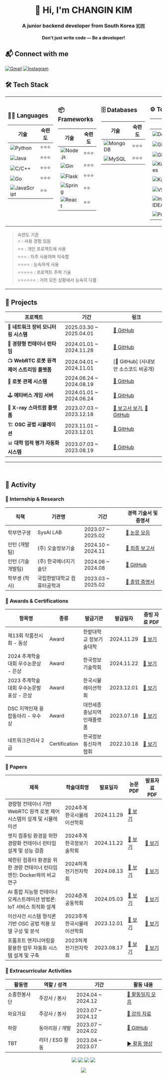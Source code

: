 <h1 align="center">👋 Hi, I'm CHANGIN KIM</h1>
<h3 align="center">A junior backend developer from South Korea 🇰🇷</h3>
<h4 align="center">Don't just write code — Be a developer!</h4>

## 📬 Connect with me
[![Gmail](https://img.shields.io/badge/Gmail-d14836?style=for-the-badge&logo=Gmail&logoColor=white)](mailto:rosci671233@gmail.com)
[![Instagram](https://img.shields.io/badge/Instagram-E4405F?style=for-the-badge&logo=instagram&logoColor=white)](https://instagram.com/x_xvwx)



## 🛠 Tech Stack
<table>
<tr>
<td valign="top">
<br/>
  
### 🧑‍💻 Languages
| 기술 | 숙련도 |
|------|--------|
| ![Python](https://img.shields.io/badge/Python-3776AB?style=flat-square&logo=python&logoColor=white) | ⭐⭐⭐ |
| ![Java](https://img.shields.io/badge/Java-007396?style=flat-square&logo=openjdk&logoColor=white) | ⭐⭐⭐ |
| ![C/C++](https://img.shields.io/badge/C%2FC++-00599C?style=flat-square&logo=cplusplus&logoColor=white) | ⭐⭐⭐ |
| ![Go](https://img.shields.io/badge/Go-00ADD8?style=flat-square&logo=go&logoColor=white) | ⭐⭐⭐ |
| ![JavaScript](https://img.shields.io/badge/JavaScript-F7DF1E?style=flat-square&logo=javascript&logoColor=black) | ⭐⭐ |

</td>
<td valign="top">

### 📦 Frameworks

| 기술 | 숙련도 |
|------|--------|
| ![Node.js](https://img.shields.io/badge/Node.js-339933?style=flat-square&logo=nodedotjs&logoColor=white) | ⭐⭐⭐ |
| ![Gin](https://img.shields.io/badge/Gin-00B386?style=flat-square&logo=go&logoColor=white) | ⭐⭐⭐ |
| ![Flask](https://img.shields.io/badge/Flask-000000?style=flat-square&logo=flask&logoColor=white) | ⭐⭐⭐ |
| ![Spring](https://img.shields.io/badge/Spring-6DB33F?style=flat-square&logo=spring&logoColor=white) | ⭐⭐ |
| ![React](https://img.shields.io/badge/React-61DAFB?style=flat-square&logo=react&logoColor=black) | ⭐⭐ |

</td>
<td valign="top">

### 🗄️ Databases

| 기술 | 숙련도 |
|------|--------|
| ![MongoDB](https://img.shields.io/badge/MongoDB-47A248?style=flat-square&logo=mongodb&logoColor=white) | ⭐⭐⭐ |
| ![MySQL](https://img.shields.io/badge/MySQL-4479A1?style=flat-square&logo=mysql&logoColor=white) | ⭐⭐⭐ |

</td>
<td valign="top">

### ⚙️ Tools / DevOps

| 기술 | 숙련도 |
|------|--------|
| ![Docker](https://img.shields.io/badge/Docker-2496ED?style=flat-square&logo=docker&logoColor=white) | ⭐⭐⭐ |
| ![Git](https://img.shields.io/badge/Git-F05032?style=flat-square&logo=git&logoColor=white)  | ⭐⭐⭐ |
![GitHub](https://img.shields.io/badge/GitHub-181717?style=flat-square&logo=github&logoColor=white) | ⭐⭐⭐ |
| ![Kubernetes](https://img.shields.io/badge/Kubernetes-326CE5?style=flat-square&logo=kubernetes&logoColor=white) | ⭐⭐ |
| ![Kafka](https://img.shields.io/badge/Kafka-231F20?style=flat-square&logo=apachekafka&logoColor=white) | ⭐ |
| ![VSCode](https://img.shields.io/badge/VSCode-007ACC?style=flat-square&logo=visualstudiocode&logoColor=white)  | ⭐⭐⭐⭐ |
![IntelliJ IDEA](https://img.shields.io/badge/IntelliJ-000000?style=flat-square&logo=intellijidea&logoColor=white)  | ⭐⭐⭐ |
![Postman](https://img.shields.io/badge/Postman-FF6C37?style=flat-square&logo=postman&logoColor=white) | ⭐⭐⭐⭐ |

</td>
</tr>
</table>

> 숙련도 기준  
> ⭐ : 사용 경험 있음  
> ⭐⭐ : 개인 프로젝트에 사용  
> ⭐⭐⭐ : 자주 사용하며 익숙함  
> ⭐⭐⭐⭐ : 능숙하게 사용  
> ⭐⭐⭐⭐⭐ : 프로젝트 주력 기술  
> ⭐⭐⭐⭐⭐⭐ : 거의 모든 상황에서 능숙히 다룸

---

## 🚀 Projects
| 프로젝트 | 기간 | 링크 |
|----------|------|------|
| 📡 **네트워크 장비 모니터링 시스템** | 2025.03.30 ~ 2025.04.01 | [🔗 GitHub](https://github.com/ci671233/Network_Device_Monitoring_System) |
| 🧱 **경량형 컨테이너 런타임** | 2024.01.01 ~ 2024.11.28 | [🔗 GitHub](https://github.com/HBNU-SWUNIV/come-capstone24-akdong_developer) |
| 📺 **WebRTC 로봇 원격 제어 스트리밍 플랫폼** | 2024.04.01 ~ 2024.11.01 | [🔗 GitHub] (사내보안 소스코드 비공개) |
| 🤖 **로봇 관제 시스템** | 2024.06.24 ~ 2024.08.19 | [🔗 GitHub](https://github.com/ci671233/FMS-AGV-AMR) |
| 🕹️ **메타버스 게임 서버** | 2024.01.01 ~ 2024.06.24 | [🔗 GitHub](https://github.com/ci671233/MetaverseGameServer_portfolio_ver.git) |
| 🌿 **X-ray 스마트팜 플랫폼** | 2023.07.03 ~ 2023.12.18 | [📄 보고서 보기](https://github.com/ci671233/portfolio-assets/blob/main/internship_research/다학제간캡스톤1_결과보고서.pdf),  [🔗 GitHub](https://github.com/ci671233/X-RAY_SMARTFARM_portfolio_ver.git) |
| 🏗️ **OSC 공법 시뮬레이션** | 2023.11.01 ~ 2023.12.01 | [🔗 GitHub](https://github.com/ci671233/osc_simulation) |
| 📊 **대학 업적 평가 자동화 시스템** | 2023.07.03 ~ 2023.08.19 | [🔗 GitHub](https://github.com/ci671233/journal_csv) |

---
<br/>

## 🧭 Activity

### 💼 Internship & Research
| 직책             | 기관명               | 기간                | 경력 기술서 및 증명서 |
|------------------|----------------------|---------------------|------------|
| 학부연구생 | SysAI LAB | 2023.07 ~ 2025.02 | [📄 논문 모음](https://github.com/ci671233/portfolio-assets/blob/main/internship_research/김창인_학술대회%20참가%20논문%20모음.pdf) |
| 인턴 (개발팀) | (주) 오솔정보기술 | 2024.10 ~ 2024.11 | [📄 최종 보고서](https://github.com/ci671233/portfolio-assets/blob/main/internship_research/오솔정보기술_인턴결과보고서.pdf) |
| 인턴 (기술개발팀) | (주) 한국에너지기술단 | 2024.06 ~ 2024.08   | [🔗 GitHub](https://github.com/ci671233/FMS-AGV-AMR) |
| 학부생 (학사) | 국립한밭대학교 컴퓨터공학과 | 2023.03 ~ 2025.02 | [📄 졸업 증명서](https://github.com/ci671233/portfolio-assets/blob/main/internship_research/김창인_국립한밭대학교_졸업증명서.pdf) |


### 📜 Awards & Certifications
| 항목명 | 종류 | 발급기관 | 발급일자 | 증빙 자료 PDF |
|--------|------|----------|----------|----------------|
| 제13회 작품전시회 - 동상 | Award | 한밭대학교 정보기술대학 | 2024.11.29 | [📄 보기](https://github.com/ci671233/portfolio-assets/blob/main/awards_certifications/정보기술대학%20작품%20전시회_동상.pdf) |
| 2024 추계학술대회 우수논문상 - 은상 | Award | 한국정보기술학회 | 2024.11.22 | [📄 보기](https://github.com/ci671233/portfolio-assets/blob/main/awards_certifications/정보기술학회_은상.pdf) |
| 2023 추계학술대회 우수논문발표상 - 은상 | Award | 한국시뮬레이션학회 | 2023.12.01 | [📄 보기](https://github.com/ci671233/portfolio-assets/blob/main/awards_certifications/시뮬레이션학회_은상.pdf) |
| DSC 지역인재 융합동아리 - 우수상 | Award | 대전세종충남지역인재플랫폼 | 2023.07.18 | [📄 보기](https://github.com/ci671233/portfolio-assets/blob/main/awards_certifications/DSC%20지역인재%20융합동아리_우수상.pdf) |
| 네트워크관리사 2급 | Certification | 한국정보통신자격협회 | 2022.10.18 | [📄 보기](https://github.com/ci671233/portfolio-assets/blob/main/awards_certifications/김창인_네트워크관리사2급.pdf) |

### 📰 Papers
| 제목                                                         | 학술대회명         | 발표일자       | 논문 PDF | 발표자료 PDF |
|--------------------------------------------------------------|--------------------|----------------|----------|---------------|
| 경량형 컨테이너 기반 WebRTC 원격 로봇 제어 시스템의 설계 및 시뮬레이션   | 2024추계한국시뮬레이션학회 | 2024.11.29     | [📄 보기](https://github.com/ci671233/portfolio-assets/blob/main/conference/2024추계학술대회/시뮬레이션학회/경량형%20컨테이너%20기반%20WebRTC%20원격%20로봇%20제어%20시스템의%20설계%20및%20시뮬레이션.pdf) |  |
| 엣지 컴퓨팅 환경을 위한 경량화 컨테이너 런타임 설계 및 성능 검증       | 2024추계한국정보기술학회   | 2024.11.22     | [📄 보기](https://github.com/ci671233/portfolio-assets/blob/main/conference/2024추계학술대회/정보기술학회/엣지%20컴퓨팅%20환경을%20위한%20경량화%20컨테이너%20런타임%20설계%20및%20성능%20검증.pdf) | [📑 보기](https://github.com/ci671233/portfolio-assets/blob/main/conference/2024추계학술대회/정보기술학회/2024추계학술대회_발표자료.pdf) |
| 제한된 컴퓨터 환경을 위한 경량 컨테이너 런타임 엔진: Docker와의 비교 연구   | 2024하계전기전자학회 | 2024.08.13     | [📄 보기](https://github.com/ci671233/portfolio-assets/blob/main/conference/2024하계학술대회/제한된%20컴퓨터%20환경을%20위한%20경량%20컨테이너%20런타임%20엔진%20Docker와의%20비교연구_김창인.pdf) | [📑 보기](https://github.com/ci671233/portfolio-assets/blob/main/conference/2024하계학술대회/2024하계학술대회_발표자료.pdf) |
| AI 통합 지능형 컨테이너 오케스트레이션 방법론: IoT 서비스 최적화 설계       | 2024춘계공동학회   | 2024.05.03     | [📄 보기](https://github.com/ci671233/portfolio-assets/blob/main/conference/2024춘계학술대회/AI%20통합%20지능형%20컨테이너%20오케스트레이션%20방법론_김창인.pdf) | [📑 보기](https://github.com/ci671233/portfolio-assets/blob/main/conference/2024춘계학술대회/2024춘계학술대회_발표자료.pdf) |
| 이산사건 시스템 형식론 기반 OSC 공법 적용 모델 구성 및 분석   | 2023추계한국시뮬레이션학회 | 2023.12.01     | [📄 보기](https://github.com/ci671233/portfolio-assets/blob/main/conference/2023추계학술대회/이산사건%20시스템%20형식론%20기반%20OSC%20공법%20적용%20모델%20구성%20및%20분석_김창인.pdf) | [📑 보기](https://github.com/ci671233/portfolio-assets/blob/main/conference/2023추계학술대회/2023추계학술대회_발표자료.pdf) |
| 프롬프트 엔지니어링을 활용한 업무 자동화 시스템 설계 및 구축       | 2023하계전기전자학회   | 2023.08.17     | [📄 보기](https://github.com/ci671233/portfolio-assets/blob/main/conference/2023하계학술대회/프롬프트%20엔지니어링을%20활용한%20업무%20자동화%20시스템%20설계%20및%20구축.pdf) | [📑 보기](https://github.com/ci671233/portfolio-assets/blob/main/conference/2023하계학술대회/2023하계학술대회_발표자료.pdf) |


### 🌟 Extracurricular Activities
| 활동명 | 역할 / 성격 | 기간 | 활동 내용 |
|--------|--------------|--------|-------------|
| 소중한봉사단 | 주강사 / 봉사 | 2024.04 ~ 2024.12 | [📄 활동일지 모음](https://github.com/ci671233/portfolio-assets/blob/main/etc/김창인_소중한봉사단_활동일지_모음.pdf) |
| 와요가요 | 주강사 / 봉사 | 2023.07 ~ 2024.12 | [📄 강의 자료](https://github.com/ci671233/portfolio-assets/blob/main/etc/김창인_와요가요_강의자료.pdf) |
| 하랑 | 동아리원 / 개발 | 2023.07 ~ 2024.02 | [🔗 GitHub](https://github.com/ci671233/X-RAY_SMARTFARM_portfolio_ver.git) |
| TBT | 리더 / ESG 활동 | 2023.04 ~ 2023.07 | [▶️ 활동 영상](https://youtu.be/ppgNYbDdH5g?si=2PriC3nv7gTNwha8) |



<p align="center">
  <img src="https://github-profile-summary-cards.vercel.app/api/cards/stats?username=ci671233&theme=date_night" />
  <img src="https://github-profile-summary-cards.vercel.app/api/cards/productive-time?username=ci671233&theme=date_night&utcOffset=8" />
  <img src="https://github-profile-summary-cards.vercel.app/api/cards/repos-per-language?username=ci671233&theme=date_night" />
  <img src="https://github-profile-summary-cards.vercel.app/api/cards/most-commit-language?username=ci671233&theme=date_night" />
</p>

<p align="center">
  <img src="https://github-profile-summary-cards.vercel.app/api/cards/profile-details?username=ci671233&theme=date_night" />
</p>

